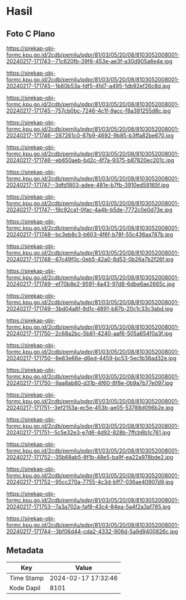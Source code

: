 # Hasil

## Foto C Plano

https://sirekap-obj-formc.kpu.go.id/2cdb/pemilu/pdpr/81/03/05/20/08/8103052008001-20240217-171743--71c620fb-39f8-453e-ae3f-a30d905a6e4e.jpg

https://sirekap-obj-formc.kpu.go.id/2cdb/pemilu/pdpr/81/03/05/20/08/8103052008001-20240217-171745--1b60b53a-fdf5-4fd7-a495-1db92ef26c8d.jpg

https://sirekap-obj-formc.kpu.go.id/2cdb/pemilu/pdpr/81/03/05/20/08/8103052008001-20240217-171745--757cb0bc-7246-4c1f-9acc-f8a391255d8c.jpg

https://sirekap-obj-formc.kpu.go.id/2cdb/pemilu/pdpr/81/03/05/20/08/8103052008001-20240217-171746--287261c0-67b9-4692-9b85-b3ffa82be670.jpg

https://sirekap-obj-formc.kpu.go.id/2cdb/pemilu/pdpr/81/03/05/20/08/8103052008001-20240217-171746--eb650aeb-bd2c-4f7a-9375-b87820ec201c.jpg

https://sirekap-obj-formc.kpu.go.id/2cdb/pemilu/pdpr/81/03/05/20/08/8103052008001-20240217-171747--3dfd1803-adee-481e-b7fb-3910ed59165f.jpg

https://sirekap-obj-formc.kpu.go.id/2cdb/pemilu/pdpr/81/03/05/20/08/8103052008001-20240217-171747--19c92ca1-0fac-4a4b-b5de-7772c0e0d73e.jpg

https://sirekap-obj-formc.kpu.go.id/2cdb/pemilu/pdpr/81/03/05/20/08/8103052008001-20240217-171748--bc3eb8c3-b603-4f6f-b78f-55c436aa787b.jpg

https://sirekap-obj-formc.kpu.go.id/2cdb/pemilu/pdpr/81/03/05/20/08/8103052008001-20240217-171748--67c49f0c-0eb5-42a0-8d53-0b26a7b2f26f.jpg

https://sirekap-obj-formc.kpu.go.id/2cdb/pemilu/pdpr/81/03/05/20/08/8103052008001-20240217-171749--ef70b8e2-9591-4a43-97d8-6dbe6ae2665c.jpg

https://sirekap-obj-formc.kpu.go.id/2cdb/pemilu/pdpr/81/03/05/20/08/8103052008001-20240217-171749--3bd04a8f-9d1c-4891-b87b-20c1c33c3abd.jpg

https://sirekap-obj-formc.kpu.go.id/2cdb/pemilu/pdpr/81/03/05/20/08/8103052008001-20240217-171750--2c68a2bc-5b81-4240-aaf6-505a654f0a3f.jpg

https://sirekap-obj-formc.kpu.go.id/2cdb/pemilu/pdpr/81/03/05/20/08/8103052008001-20240217-171750--8e63e66e-d6ed-4459-bc53-5ec1b38ad32e.jpg

https://sirekap-obj-formc.kpu.go.id/2cdb/pemilu/pdpr/81/03/05/20/08/8103052008001-20240217-171750--9aa8ab80-d31b-4f60-8f8e-0b9a7b77e097.jpg

https://sirekap-obj-formc.kpu.go.id/2cdb/pemilu/pdpr/81/03/05/20/08/8103052008001-20240217-171751--3ef2153a-ec5e-453b-ae05-53788d096b2e.jpg

https://sirekap-obj-formc.kpu.go.id/2cdb/pemilu/pdpr/81/03/05/20/08/8103052008001-20240217-171751--5c5e32e3-e7d6-4d92-828b-7ffcb6b1c761.jpg

https://sirekap-obj-formc.kpu.go.id/2cdb/pemilu/pdpr/81/03/05/20/08/8103052008001-20240217-171752--35b68ab5-8f1b-48e5-ba9f-ea22a978bde2.jpg

https://sirekap-obj-formc.kpu.go.id/2cdb/pemilu/pdpr/81/03/05/20/08/8103052008001-20240217-171752--95cc270a-7755-4c3d-bff7-036ae40907d9.jpg

https://sirekap-obj-formc.kpu.go.id/2cdb/pemilu/pdpr/81/03/05/20/08/8103052008001-20240217-171753--7a3a702a-faf8-43c4-84ea-5a4f2a3af785.jpg

https://sirekap-obj-formc.kpu.go.id/2cdb/pemilu/pdpr/81/03/05/20/08/8103052008001-20240217-171744--3bf06d44-cda2-4332-906d-5a9d9400826c.jpg


## Metadata

| Key        | Value               |
| ---------- | ------------------- |
| Time Stamp | 2024-02-17 17:32:46 |
| Kode Dapil | 8101                |



